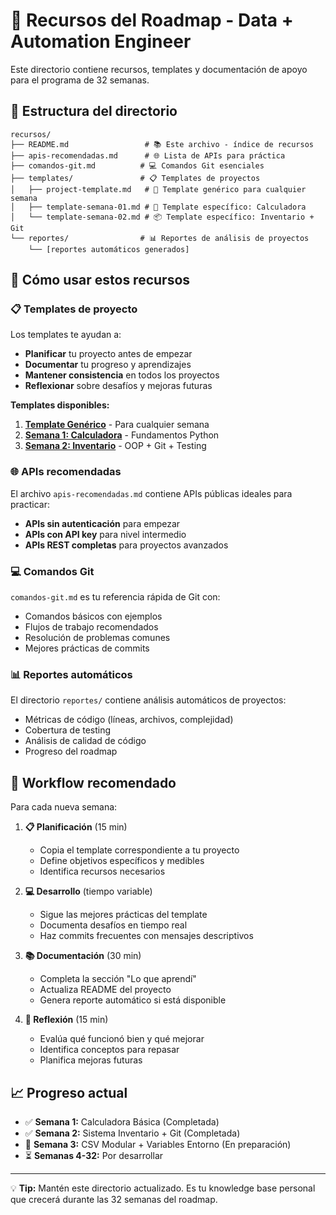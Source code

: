 # 📁 Recursos del Roadmap - Data + Automation Engineer

Este directorio contiene recursos, templates y documentación de apoyo para el programa de 32 semanas.

## 📂 **Estructura del directorio**

```
recursos/
├── README.md                 # 📚 Este archivo - índice de recursos
├── apis-recomendadas.md      # 🌐 Lista de APIs para práctica
├── comandos-git.md          # 💻 Comandos Git esenciales
├── templates/               # 📋 Templates de proyectos
│   ├── project-template.md   # 📄 Template genérico para cualquier semana
│   ├── template-semana-01.md # 🔢 Template específico: Calculadora
│   └── template-semana-02.md # 📦 Template específico: Inventario + Git
└── reportes/                # 📊 Reportes de análisis de proyectos
    └── [reportes automáticos generados]
```

## 🎯 **Cómo usar estos recursos**

### 📋 **Templates de proyecto**

Los templates te ayudan a:

- **Planificar** tu proyecto antes de empezar
- **Documentar** tu progreso y aprendizajes
- **Mantener consistencia** en todos los proyectos
- **Reflexionar** sobre desafíos y mejoras futuras

**Templates disponibles:**

1. **[Template Genérico](templates/project-template.md)** - Para cualquier semana
2. **[Semana 1: Calculadora](templates/template-semana-01.md)** - Fundamentos Python
3. **[Semana 2: Inventario](templates/template-semana-02.md)** - OOP + Git + Testing

### 🌐 **APIs recomendadas**

El archivo `apis-recomendadas.md` contiene APIs públicas ideales para practicar:

- **APIs sin autenticación** para empezar
- **APIs con API key** para nivel intermedio
- **APIs REST completas** para proyectos avanzados

### 💻 **Comandos Git**

`comandos-git.md` es tu referencia rápida de Git con:

- Comandos básicos con ejemplos
- Flujos de trabajo recomendados
- Resolución de problemas comunes
- Mejores prácticas de commits

### 📊 **Reportes automáticos**

El directorio `reportes/` contiene análisis automáticos de proyectos:

- Métricas de código (líneas, archivos, complejidad)
- Cobertura de testing
- Análisis de calidad de código
- Progreso del roadmap

## 🚀 **Workflow recomendado**

Para cada nueva semana:

1. **📋 Planificación** (15 min)

   - Copia el template correspondiente a tu proyecto
   - Define objetivos específicos y medibles
   - Identifica recursos necesarios

2. **💻 Desarrollo** (tiempo variable)

   - Sigue las mejores prácticas del template
   - Documenta desafíos en tiempo real
   - Haz commits frecuentes con mensajes descriptivos

3. **📚 Documentación** (30 min)

   - Completa la sección "Lo que aprendí"
   - Actualiza README del proyecto
   - Genera reporte automático si está disponible

4. **🔄 Reflexión** (15 min)
   - Evalúa qué funcionó bien y qué mejorar
   - Identifica conceptos para repasar
   - Planifica mejoras futuras

## 📈 **Progreso actual**

- ✅ **Semana 1:** Calculadora Básica (Completada)
- ✅ **Semana 2:** Sistema Inventario + Git (Completada)
- 🚧 **Semana 3:** CSV Modular + Variables Entorno (En preparación)
- ⏳ **Semanas 4-32:** Por desarrollar

---

💡 **Tip:** Mantén este directorio actualizado. Es tu knowledge base personal que crecerá durante las 32 semanas del roadmap.
